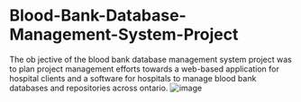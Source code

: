 # Blood-Bank-Database-Management-System-Project
The ob jective of the blood bank database management system project was to plan project management efforts towards a web-based application for hospital clients and a software for hospitals to manage blood bank databases and repositories across ontario.
![image](https://github.com/kechiemerole/Blood-Bank-Database-Management-System-Project/assets/97633203/74974e38-a506-4e26-bb0d-796d907d5cf4)


